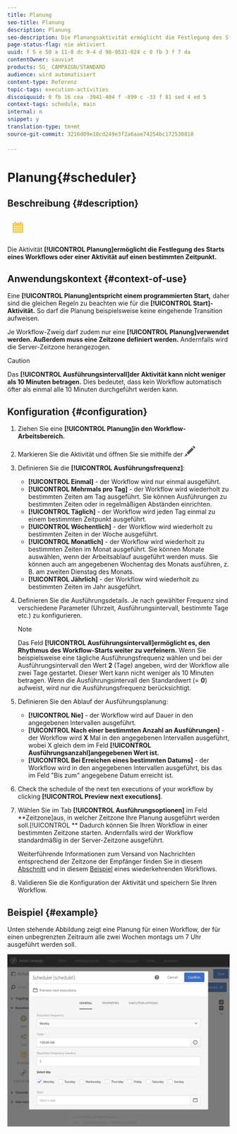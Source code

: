 ```yaml
---
title: Planung
seo-title: Planung
description: Planung
seo-description: Die Planungsaktivität ermöglicht die Festlegung des Starts eines Workflows oder einer Aktivität auf einen bestimmten Zeitpunkt.
page-status-flag: nie aktiviert
uuid: f 5 e 50 a 11-8 dc 9-4 d 98-9531-024 c 0 fb 3 f 7 da
contentOwner: sauviat
products: SG_ CAMPAIGN/STANDARD
audience: wird automatisiert
content-type: Referenz
topic-tags: execution-activities
discoiquuid: 0 fb 16 cea -3941-404 f -899 c -33 f 81 sed 4 ed 5
context-tags: schedule, main
internal: n
snippet: y
translation-type: tm+mt
source-git-commit: 3216d09e18cd249e3f2a6aae74254bc172538810

---
```



# Planung{#scheduler}

## Beschreibung {#description}

![](assets/scheduler.png)

Die Aktivität **[!UICONTROL Planung]ermöglicht die Festlegung des Starts eines Workflows oder einer Aktivität auf einen bestimmten Zeitpunkt.**

## Anwendungskontext {#context-of-use}

Eine **[!UICONTROL Planung]entspricht einem programmierten Start,** daher sind die gleichen Regeln zu beachten wie für die **[!UICONTROL Start]-Aktivität.** So darf die Planung beispielsweise keine eingehende Transition aufweisen.

Je Workflow-Zweig darf zudem nur eine **[!UICONTROL Planung]verwendet werden. Außerdem muss eine Zeitzone definiert werden.** Andernfalls wird die Server-Zeitzone herangezogen.

>[!CAUTION]
>
>Das **[!UICONTROL Ausführungsintervall]der Aktivität kann nicht weniger als 10 Minuten betragen.** Dies bedeutet, dass kein Workflow automatisch öfter als einmal alle 10 Minuten durchgeführt werden kann.

## Konfiguration {#configuration}

1. Ziehen Sie eine **[!UICONTROL Planung]in den Workflow-Arbeitsbereich.**
1. Markieren Sie die Aktivität und öffnen Sie sie mithilfe der ![-Schaltfläche aus den angezeigten Quick Actions.](assets/edit_darkgrey-24px.png)
1. Definieren Sie die **[!UICONTROL Ausführungsfrequenz]**:

   * **[!UICONTROL Einmal]** - der Workflow wird nur einmal ausgeführt.
   * **[!UICONTROL Mehrmals pro Tag]** - der Workflow wird wiederholt zu bestimmten Zeiten am Tag ausgeführt. Sie können Ausführungen zu bestimmten Zeiten oder in regelmäßigen Abständen einrichten.
   * **[!UICONTROL Täglich]** - der Workflow wird jeden Tag einmal zu einem bestimmten Zeitpunkt ausgeführt.
   * **[!UICONTROL Wöchentlich]** - der Workflow wird wiederholt zu bestimmten Zeiten in der Woche ausgeführt.
   * **[!UICONTROL Monatlich]** - der Workflow wird wiederholt zu bestimmten Zeiten im Monat ausgeführt. Sie können Monate auswählen, wenn der Arbeitsablauf ausgeführt werden muss. Sie können auch am angegebenen Wochentag des Monats ausführen, z. B. am zweiten Dienstag des Monats.
   * **[!UICONTROL Jährlich]** - der Workflow wird wiederholt zu bestimmten Zeiten im Jahr ausgeführt.

1. Definieren Sie die Ausführungsdetails. Je nach gewählter Frequenz sind verschiedene Parameter (Uhrzeit, Ausführungsintervall, bestimmte Tage etc.) zu konfigurieren.

   >[!NOTE]
   >
   >Das Feld **[!UICONTROL Ausführungsintervall]ermöglicht es, den Rhythmus des Workflow-Starts weiter zu verfeinern.** Wenn Sie beispielsweise eine tägliche Ausführungsfrequenz wählen und bei der Ausführungsintervall den Wert **2** (Tage) angeben, wird der Workflow alle zwei Tage gestartet. Dieser Wert kann nicht weniger als 10 Minuten betragen. Wenn die Ausführungsintervall den Standardwert (= **0**) aufweist, wird nur die Ausführungsfrequenz berücksichtigt.

1. Definieren Sie den Ablauf der Ausführungsplanung:

   * **[!UICONTROL Nie]** - der Workflow wird auf Dauer in den angegebenen Intervallen ausgeführt.
   * **[!UICONTROL Nach einer bestimmten Anzahl an Ausführungen]** - der Workflow wird **X** Mal in den angegebenen Intervallen ausgeführt, wobei X gleich dem im Feld **[!UICONTROL Ausführungsanzahl]angegebenen Wert ist.**
   * **[!UICONTROL Bei Erreichen eines bestimmten Datums]** - der Workflow wird in den angegebenen Intervallen ausgeführt, bis das im Feld "Bis zum" angegebene Datum erreicht ist.

1. Check the schedule of the next ten executions of your workflow by clicking **[!UICONTROL Preview next executions]**.

1. Wählen Sie im Tab **[!UICONTROL Ausführungsoptionen]** im Feld **Zeitzone]aus, in welcher Zeitzone Ihre Planung ausgeführt werden soll.[!UICONTROL ** Dadurch können Sie Ihren Workflow in einer bestimmten Zeitzone starten. Andernfalls wird der Workflow standardmäßig in der Server-Zeitzone ausgeführt.

   Weiterführende Informationen zum Versand von Nachrichten entsprechend der Zeitzone der Empfänger finden Sie in diesem [Abschnitt](../../sending/using/sending-messages-at-the-recipient-s-time-zone.md) und in diesem [Beispiel](../../automating/using/push-notification-delivery.md#sending-a-recurring-push-notification-with-a-workflow) eines wiederkehrenden Workflows.

1. Validieren Sie die Konfiguration der Aktivität und speichern Sie Ihren Workflow.

## Beispiel {#example}

Unten stehende Abbildung zeigt eine Planung für einen Workflow, der für einen unbegrenzten Zeitraum alle zwei Wochen montags um 7 Uhr ausgeführt werden soll.

![](assets/wkf_scheduler_example.png)

